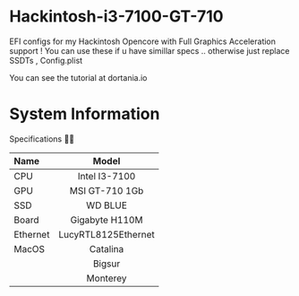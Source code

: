 # Hackintosh-i3-7100-GT-710
EFI configs for my Hackintosh Opencore with Full Graphics Acceleration support !
You can use these if u have simillar specs .. otherwise just replace SSDTs , Config.plist


You can see the tutorial at dortania.io


# System Information
Specifications 🤩🤩

| Name          | Model               |
| :------------ |:------------------: |
| CPU           | Intel I3-7100       |
| GPU           | MSI GT-710 1Gb      |
| SSD           | WD BLUE             |
| Board         | Gigabyte H110M      |
| Ethernet      | LucyRTL8125Ethernet |
| MacOS         | Catalina            |
|               | Bigsur              |
|               | Monterey            |

